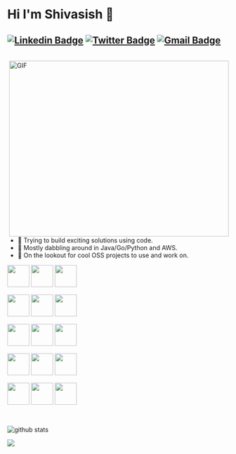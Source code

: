 # Hi I'm Shivasish 👋
[![Linkedin Badge](https://img.shields.io/badge/--blue?style=flat&logo=Linkedin&logoColor=white&link=https://www.linkedin.com/in/shivasish-das-b977a965/)](https://www.linkedin.com/in/shivasish-das-b977a965/)
[![Twitter Badge](https://img.shields.io/badge/-1ca0f1?style=flat&labelColor=1ca0f1&logo=twitter&logoColor=white&link=https://twitter.com/bravestleo)](https://twitter.com/bravestleo)
[![Gmail Badge](https://img.shields.io/badge/-c14438?style=flat&logo=Gmail&logoColor=white&link=mailto:shivasish.dd@gmail.com)](mailto:shivasish.dd@gmail.com)
---
<br>

<img align="right" alt="GIF" width="500" height="400" src="https://i.pinimg.com/originals/e4/26/70/e426702edf874b181aced1e2fa5c6cde.gif" />

- 🔭 Trying to build exciting solutions using code.
- 🌱 Mostly dabbling around in Java/Go/Python and AWS.
- 👀 On the lookout for cool OSS projects to use and work on.

<code><a><img height="50" src="https://www.vectorlogo.zone/logos/java/java-ar21.svg"></a></code>
<code><a><img height="50" src="https://www.vectorlogo.zone/logos/golang/golang-ar21.svg"></a></code>
<code><a><img height="50" src="https://www.vectorlogo.zone/logos/python/python-official.svg"></a></code>

<code><a><img height="50" src="https://www.vectorlogo.zone/logos/amazon_aws/amazon_aws-ar21.svg"></a></code>
<code><a><img height="50" src="https://www.vectorlogo.zone/logos/docker/docker-official.svg"></a></code>
<code><a><img height="50" src="https://www.vectorlogo.zone/logos/kubernetes/kubernetes-ar21.svg"></a></code>

<code><a><img height="50" src="https://www.vectorlogo.zone/logos/mysql/mysql-official.svg"></a></code>
<code><a><img height="50" src="https://www.vectorlogo.zone/logos/snowflake/snowflake-ar21.svg"></a></code>
<code><a><img height="50" src="https://www.vectorlogo.zone/logos/apache_kafka/apache_kafka-ar21.svg"></a></code>

<code><a><img height="50" src="https://www.vectorlogo.zone/logos/redis/redis-official.svg"></a></code>
<code><a><img height="50" src="https://www.vectorlogo.zone/logos/consulio/consulio-ar21.svg"></a></code>
<code><a><img height="50" src="https://www.vectorlogo.zone/logos/elastic/elastic-ar21.svg"></a></code>

<code><a><img height="50" src="https://www.vectorlogo.zone/logos/prometheusio/prometheusio-ar21.svg"></a></code>
<code><a><img height="50" src="https://www.vectorlogo.zone/logos/opentracingio/opentracingio-ar21.svg"></a></code>
<code><a><img height="50" src="https://www.vectorlogo.zone/logos/pagerduty/pagerduty-ar21.svg"></a></code>

<br>

![github stats](https://github-readme-stats.vercel.app/api?username=shivasishdas&show_icons=true&line_height=30)

<a href="https://github.com/shivasishdas">
  <img src="https://komarev.com/ghpvc/?username=shivasishdas&style=flat-square" />
</a>
